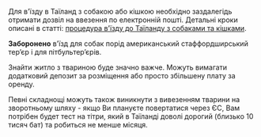
Для в'їзду в Таїланд з собакою або кішкою необхідно заздалегідь отримати дозвіл на ввезення по електронній пошті. Детальні кроки описані в статті:
[процедура в'їзду до Таїланду з собаками та кішками](/article/98f64be714a32b5e4a353c83d).



**Заборонено** в'їзд для собак порід американський стаффордширський тер’єр і для пітбультер’єрів.



Знайти житло з твариною буде значно важче. Можуть вимагати додатковий депозит за розміщення або просто збільшену плату за оренду. 


<section type="warning" title="Зверніть увагу">

Певні складнощі можуть також виникнути з вивезенням тварини на зворотньому шляху - якщо Ви плануєте повертатися через ЄС, Вам потрібен будет тест на тітри, який в Таїланді доволі дорогий (близько 10 тисяч бат) та робиться не менше місяця.
</section>